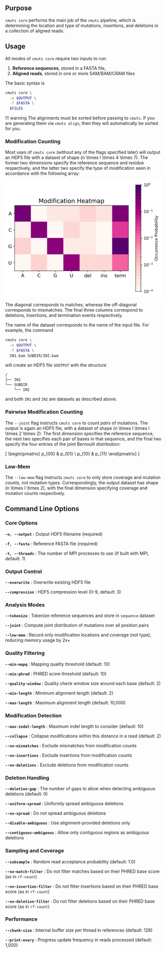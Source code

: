 ## Purpose

`cmuts core` performs the main job of the `cmuts` pipeline, which is determining the location and type of mutations, insertions, and deletions in a collection of aligned reads.

## Usage

All modes of `cmuts core` require two inputs to run:

1. **Reference sequences**, stored in a FASTA file,
2. **Aligned reads**, stored in one or more SAM/BAM/CRAM files

The basic syntax is
```bash
cmuts core \
  -o $OUTPUT \
  -f $FASTA \
  $FILES
```

!!! warning
    The alignments must be sorted before passing to `cmuts`. If you are generating them via `cmuts align`, then they will automatically be sorted for you.

### Modification Counting

Most uses of `cmuts core` (without any of the flags specified later) will output an HDF5 file with a dataset of shape \(n \times l \times 4 \times 7\). The former two dimensions specify the reference sequence and residue respectively, and the latter two specify the type of modification seen in accordance with the following array:

![cmuts core heatmap](../figures/heatmap.png)

The diagonal corresponds to matches, whereas the off-diagonal corresponds to mismatches. The final three columns correspond to deletions, insertions, and termination events respectively.

The name of the dataset corresponds to the name of the input file. For example, the command

```bash
cmuts core \
  -o $OUTPUT \
  -f $FASTA \
  IN1.bam SUBDIR/IN2.bam
```

will create an HDF5 file `$OUTPUT` with the structure

```
/
├── IN1
└── SUBDIR
    └── IN2
```

and both `IN1` and `IN2` are datasets as described above. 

### Pairwise Modification Counting

The `--joint` flag instructs `cmuts core` to count *pairs* of mutations. The output is again an HDF5 file, with a dataset of shape \(n \times l \times l \times 2 \times 2\). The first dimension specifies the reference sequence, the next two specifies each pair of bases in that sequence, and the final two specify the four entries of the joint Bernoulli distribution:

\[
\begin{pmatrix}
p_{00} & p_{01} \\ p_{10} & p_{11}
\end{pmatrix}
\]

### Low-Mem

The `--low-mem` flag instructs `cmuts core` to only store coverage and mutation counts, not mutation types. Correspondingly, the output dataset has shape \(n \times l \times 2\), with the final dimension specifying coverage and mutation counts respectively.

## Command Line Options

### Core Options

**`-o, --output`** : Output HDF5 filename (required)

**`-f, --fasta`** : Reference FASTA file (required)

**`-t, --threads`** : The number of MPI processes to use (if built with MPI, default: 1)

### Output Control

**`--overwrite`** : Overwrite existing HDF5 file

**`--compression`** : HDF5 compression level (0-9, default: 3)

### Analysis Modes

**`--tokenize`** : Tokenize reference sequences and store in `sequence` dataset

**`--joint`** : Compute joint distribution of mutations over all position pairs

**`--low-mem`** : Record only modification locations and coverage (not type), reducing memory usage by 2x+

### Quality Filtering

**`--min-mapq`** : Mapping quality threshold (default: 10)

**`--min-phred`** : PHRED score threshold (default: 10)

**`--quality-window`** : Quality check window size around each base (default: 2)

**`--min-length`** : Minimum alignment length (default: 2)

**`--max-length`** : Maximum alignment length (default: 10,000)

### Modification Detection

**`--max-indel-length`** : Maximum indel length to consider (default: 10)

**`--collapse`** : Collapse modifications within this distance in a read (default: 2)

**`--no-mismatches`** : Exclude mismatches from modification counts

**`--no-insertions`** : Exclude insertions from modification counts

**`--no-deletions`** : Exclude deletions from modification counts

### Deletion Handling

**`--deletion-gap`** : The number of gaps to allow when detecting ambiguous deletions (default: 0)

**`--uniform-spread`** : Uniformly spread ambiguous deletions

**`--no-spread`** : Do not spread ambiguous deletions

**`--disable-ambiguous`** : Use alignment-provided deletions only

**`--contiguous-ambiguous`** : Allow only contiguous regions as ambiguous deletions

### Sampling and Coverage

**`--subsample`** : Random read acceptance probability (default: 1.0)

**`--no-match-filter`** : Do not filter matches based on their PHRED base score (as in `rf-count`)

**`--no-insertion-filter`** : Do not filter insertions based on their PHRED base score (as in `rf-count`)

**`--no-deletion-filter`** : Do not filter deletions based on their PHRED base score (as in `rf-count`)

### Performance

**`--chunk-size`** : Internal buffer size per thread in references (default: 128)

**`--print-every`** : Progress update frequency in reads processed (default: 1,000)
